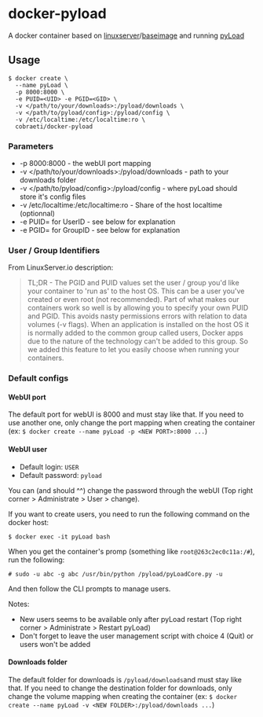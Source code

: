 # docker-pyload
A docker container based on [linuxserver](https://github.com/linuxserver "LinuxServer.io repositories")/[baseimage](https://github.com/linuxserver/docker-baseimage "docker-baseimage repository") and running [pyLoad](https://github.com/pyload/pyload "pyLoad repository")

## Usage
```shell
$ docker create \
  --name pyLoad \
  -p 8000:8000 \
  -e PUID=<UID> -e PGID=<GID> \
  -v </path/to/your/downloads>:/pyload/downloads \
  -v </path/to/pyload/config>:/pyload/config \
  -v /etc/localtime:/etc/localtime:ro \
  cobraeti/docker-pyload
```

### Parameters
 * -p 8000:8000 - the webUI port mapping
 * -v </path/to/your/downloads>:/pyload/downloads - path to your downloads folder
 * -v </path/to/pyload/config>:/pyload/config - where pyLoad should store it's config files
 * -v /etc/localtime:/etc/localtime:ro - Share of the host localtime (optionnal)
 * -e PUID=<UID> for UserID - see below for explanation
 * -e PGID=<GID> for GroupID - see below for explanation

### User / Group Identifiers
From LinuxServer.io description:
> TL;DR - The PGID and PUID values set the user / group you'd like your container to 'run as' to the host OS. This can be a user you've created or even root (not recommended).
> Part of what makes our containers work so well is by allowing you to specify your own PUID and PGID. This avoids nasty permissions errors with relation to data volumes (-v flags). When an application is installed on the host OS it is normally added to the common group called users, Docker apps due to the nature of the technology can't be added to this group. So we added this feature to let you easily choose when running your containers.

### Default configs
#### WebUI port
The default port for webUI is 8000 and must stay like that. If you need to use another one, only change the port mapping when creating the container (ex: `$ docker create --name pyLoad -p <NEW PORT>:8000 ...`)

#### WebUI user
 * Default login: `USER`
 * Default password: `pyload`

You can (and should ^^) change the password through the webUI (Top right corner > Administrate > User > change).

If you want to create users, you need to run the following command on the docker host:
```shellsession
$ docker exec -it pyLoad bash
```
When you get the container's promp (something like `root@263c2ec0c11a:/#`), run the following:
```shellsession
# sudo -u abc -g abc /usr/bin/python /pyload/pyLoadCore.py -u
```
And then follow the CLI prompts to manage users.

Notes:
 * New users seems to be available only after pyLoad restart (Top right corner > Administrate > Restart pyLoad)
 * Don't forget to leave the user management script with choice 4 (Quit) or users won't be added

#### Downloads folder
The default folder for downloads is `/pyload/downloads`and must stay like that. If you need to change the destination folder for downloads, only change the volume mapping when creating the container (ex: `$ docker create --name pyLoad -v <NEW FOLDER>:/pyload/downloads ...`)

